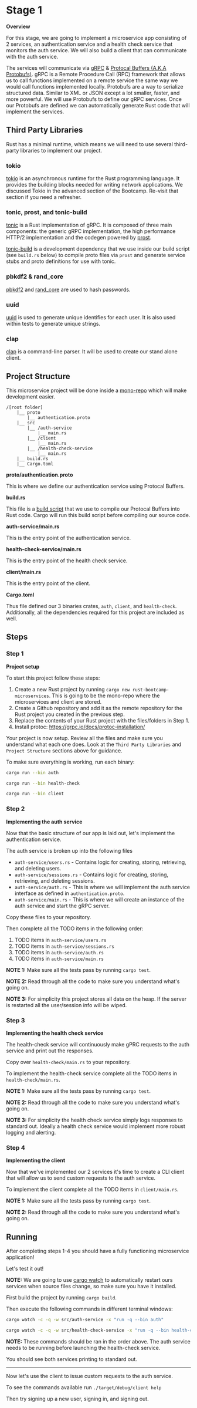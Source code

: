 # Stage 1

__Overview__

For this stage, we are going to implement a microservice app consisting of 2 services, an authentication service and a health check service that monitors the auth service. We will also build a client that can communicate with the auth service.

The services will communicate via [gRPC](https://grpc.io/) & [Protocal Buffers (A.K.A Protobufs)](https://protobuf.dev/). gRPC is a Remote Procedure Call (RPC) framework that allows us to call functions implemented on a remote service the same way we would call functions implemented locally. Protobufs are a way to serialize structured data. Similar to XML or JSON except a lot smaller, faster, and more powerful. We will use Protobufs to define our gRPC services. Once our Protobufs are defined we can automatically generate Rust code that will implement the services.

## Third Party Libraries

Rust has a minimal runtime, which means we will need to use several third-party libraries to implement our project.

### tokio

[tokio](https://tokio.rs/) is an asynchronous runtime for the Rust programming language. It provides the building blocks needed for writing network applications. We discussed Tokio in the advanced section of the Bootcamp. Re-visit that section if you need a refresher.

### tonic, prost, and tonic-build

[tonic](https://crates.io/crates/tonic) is a Rust implementation of gRPC. It is composed of three main components: the generic gRPC implementation, the high performance HTTP/2 implementation and the codegen powered by [prost](https://crates.io/crates/prost).

[tonic-build](https://crates.io/crates/tonic-build) is a development dependency that we use inside our build script (see `build.rs` below) to compile proto files via `prost` and generate service stubs and proto definitions for use with tonic.

### pbkdf2 & rand_core

[pbkdf2](https://crates.io/crates/pbkdf2) and [rand_core](https://crates.io/crates/rand_core) are used to hash passwords.

### uuid

[uuid](https://crates.io/crates/uuid) is used to generate unique identifies for each user. It is also used within tests to generate unique strings.

### clap

[clap](https://crates.io/crates/clap) is a command-line parser. It will be used to create our stand alone client.

## Project Structure

This microservice project will be done inside a [mono-repo](https://www.atlassian.com/git/tutorials/monorepos) which will make development easier.

```text
/[root folder]
    |__ proto
        |__ authentication.proto
    |__ src
        |__ /auth-service
            |__ main.rs
        |__ /client
            |__ main.rs
        |__ /health-check-service
            |__ main.rs
    |__ build.rs
    |__ Cargo.toml
```

**proto/authentication.proto**

This is where we define our authentication service using Protocal Buffers.

**build.rs**

This file is a [build script](https://doc.rust-lang.org/cargo/reference/build-scripts.html) that we use to compile our Protocal Buffers into Rust code. Cargo will run this build script before compiling our source code.

**auth-service/main.rs**

This is the entry point of the authentication service.

**health-check-service/main.rs**

This is the entry point of the health check service.

**client/main.rs**

This is the entry point of the client.

**Cargo.toml**

Thus file defined our 3 binaries crates, `auth`, `client`, and `health-check`. Additionally, all the dependencies required for this project are included as well.

## Steps

### Step 1

__Project setup__

To start this project follow these steps:

1. Create a new Rust project by running `cargo new rust-bootcamp-microservices`. This is going to be the mono-repo where the microservices and client are stored.
2. Create a Github repository and add it as the remote repository for the Rust project you created in the previous step.
3. Replace the contents of your Rust project with the files/folders in Step 1.
4. Install protoc: https://grpc.io/docs/protoc-installation/

Your project is now setup. Review all the files and make sure you understand what each one does. Look at the `Third Party Libraries` and `Project Structure` sections above for guidance.

To make sure everything is working, run each binary:
```bash
cargo run --bin auth
```
```bash
cargo run --bin health-check
```
```bash
cargo run --bin client
```

### Step 2

__Implementing the auth service__

Now that the basic structure of our app is laid out, let's implement the authentication service.

The auth service is broken up into the following files
- `auth-service/users.rs` - Contains logic for creating, storing, retrieving, and deleting users.
- `auth-service/sessions.rs` - Contains logic for creating, storing, retrieving, and deleting sessions.
- `auth-service/auth.rs` - This is where we will implement the auth service interface as defined in `authentication.proto`.
- `auth-service/main.rs` - This is where we will create an instance of the auth service and start the gRPC server.

Copy these files to your repository.

Then complete all the TODO items in the following order:
1. TODO items in `auth-service/users.rs`
2. TODO items in `auth-service/sessions.rs`
3. TODO items in `auth-service/auth.rs`
4. TODO items in `auth-service/main.rs`

__NOTE 1:__ Make sure all the tests pass by running `cargo test`.

__NOTE 2:__ Read through all the code to make sure you understand what's going on.

__NOTE 3:__ For simplicity this project stores all data on the heap. If the server is restarted all the user/session info will be wiped.

### Step 3

__Implementing the health check service__

The health-check service will continuously make gPRC requests to the auth service and print out the responses.

Copy over `health-check/main.rs` to your repository.

To implement the health-check service complete all the TODO items in `health-check/main.rs`.

__NOTE 1:__ Make sure all the tests pass by running `cargo test`.

__NOTE 2:__ Read through all the code to make sure you understand what's going on.

__NOTE 3:__ For simplicity the health check service simply logs responses to standard out. Ideally a health check service would implement more robust logging and alerting.

### Step 4

__Implementing the client__

Now that we've implemented our 2 services it's time to create a CLI client that will allow us to send custom requests to the auth service.

To implement the client complete all the TODO items in `client/main.rs`.

__NOTE 1:__ Make sure all the tests pass by running `cargo test`.

__NOTE 2:__ Read through all the code to make sure you understand what's going on.

## Running

After completing steps 1-4 you should have a fully functioning microservice application!

Let's test it out!

__NOTE:__ We are going to use [cargo watch](https://github.com/watchexec/cargo-watch) to automatically restart ours services when source files change, so make sure you have it installed.

First build the project by running `cargo build`.

Then execute the following commands in different terminal windows:

```bash
cargo watch -c -q -w src/auth-service -x "run -q --bin auth"
```
```bash
cargo watch -c -q -w src/health-check-service -x "run -q --bin health-check"
```

__NOTE:__ These commands should be ran in the order above. The auth service needs to be running before launching the health-check service.

You should see both services printing to standard out.

---

Now let's use the client to issue custom requests to the auth service.

To see the commands available run `./target/debug/client help`

Then try signing up a new user, signing in, and signing out.
